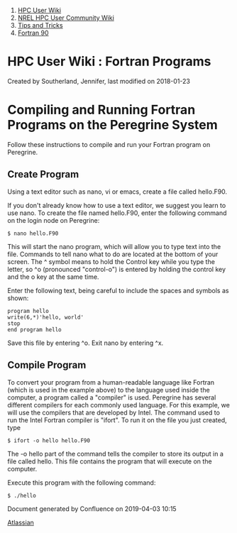 1.  [HPC User Wiki](index.html)
2.  [NREL HPC User Community
    Wiki](NREL-HPC-User-Community-Wiki_15171667.html)
3.  [Tips and Tricks](Tips-and-Tricks_18593769.html)
4.  [Fortran 90](Fortran90/f90.md)

 HPC User Wiki : Fortran Programs 
=================================

Created by Southerland, Jennifer, last modified on 2018-01-23

Compiling and Running Fortran Programs on the Peregrine System
==============================================================

Follow these instructions to compile and run your Fortran program on
Peregrine.

Create Program
--------------

Using a text editor such as nano, vi or emacs, create a file called
hello.F90.

If you don't already know how to use a text editor, we suggest you learn
to use nano. To create the file named hello.F90, enter the following
command on the login node on Peregrine:

    $ nano hello.F90

This will start the nano program, which will allow you to type text into
the file. Commands to tell nano what to do are located at the bottom of
your screen. The ^ symbol means to hold the Control key while you type
the letter, so ^o (pronounced "control-o") is entered by holding the
control key and the o key at the same time.

Enter the following text, being careful to include the spaces and
symbols as shown:

    program hello
    write(6,*)'hello, world'
    stop
    end program hello

Save this file by entering ^o. Exit nano by entering ^x.

Compile Program
---------------

To convert your program from a human-readable language like Fortran
(which is used in the example above) to the language used inside the
computer, a program called a "compiler" is used. Peregrine has several
different compilers for each commonly used language. For this example,
we will use the compilers that are developed by Intel. The command used
to run the Intel Fortran compiler is "ifort". To run it on the file you
just created, type

    $ ifort -o hello hello.F90

The -o hello part of the command tells the compiler to store its output
in a file called hello. This file contains the program that will execute
on the computer.

Execute this program with the following command:

    $ ./hello

Document generated by Confluence on 2019-04-03 10:15

[Atlassian](http://www.atlassian.com/)

